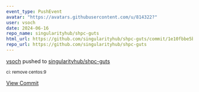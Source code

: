 ```yaml
---
event_type: PushEvent
avatar: "https://avatars.githubusercontent.com/u/814322?"
user: vsoch
date: 2024-06-16
repo_name: singularityhub/shpc-guts
html_url: https://github.com/singularityhub/shpc-guts/commit/1e10fbbe5be777cca028b3aad65ebd26546c4da7
repo_url: https://github.com/singularityhub/shpc-guts
---
```


<a href='https://github.com/vsoch' target='_blank'>vsoch</a> pushed to <a href='https://github.com/singularityhub/shpc-guts' target='_blank'>singularityhub/shpc-guts</a>

<small>ci: remove centos:9</small>

<a href='https://github.com/singularityhub/shpc-guts/commit/1e10fbbe5be777cca028b3aad65ebd26546c4da7' target='_blank'>View Commit</a>